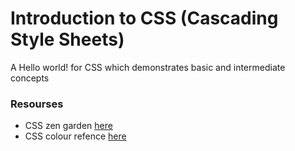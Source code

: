 # Introduction to CSS (Cascading Style Sheets)
A Hello world! for CSS which demonstrates basic and intermediate concepts

### Resourses
* CSS zen garden [here](http://www.csszengarden.com/)
* CSS colour refence [here](https://colours.neilorangepeel.com/)


